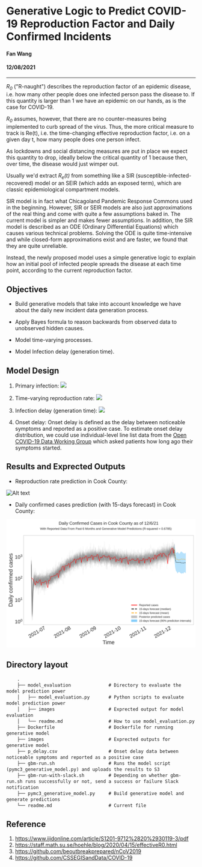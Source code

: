 # Generative Logic to Predict COVID-19 Reproduction Factor and Daily Confirmed Incidents

#### Fan Wang
#### 12/08/2021
-------------------

*R<sub>0</sub>* ("R-naught") describes the reproduction factor of an epidemic disease, i.e. how many other people does one infected person pass the disease to. If this quantity is larger than 1 we have an epidemic on our hands, as is the case for COVID-19.

*R<sub>0</sub>* assumes, however, that there are no counter-measures being implemented to curb spread of the virus. Thus, the more critical measure to track is Re(t), i.e. the time-changing effective reproduction factor, i.e. on a given day t, how many people does one person infect.

As lockdowns and social distancing measures are put in place we expect this quantity to drop, ideally below the critical quantity of 1 because then, over time, the disease would just wimper out.

Usually we'd extract *R<sub>e</sub>(t)* from something like a SIR (susceptible-infected-recovered) model or an SEIR (which adds an exposed term), which are classic epidemiological compartment models.

SIR model is in fact what Chicagoland Pandemic Response Commons used in the beginning. However, SIR or SEIR models are also just approximations of the real thing and come with quite a few assumptions baked in. The current model is simpler and makes fewer assumptions. In addition, the SIR model is described as an ODE (Ordinary Differential Equations) which causes various technical problems. Solving the ODE is quite time-intensive and while closed-form approximations exist and are faster, we found that they are quite unreliable.

Instead, the newly proposed model uses a simple generative logic to explain how an initial pool of infected people spreads the disease at each time point, according to the current reproduction factor.

## Objectives

* Build generative models that take into account knowledge we have about the daily new incident data generation process.

* Apply Bayes formula to reason backwards from observed data to unobserved hidden causes.

* Model time-varying processes.

* Model Infection delay (generation time).



## Model Design

1. Primary infection: <img src="https://render.githubusercontent.com/render/math?math=y_t%20=%20y_{t-1}%20\cdot%20R_0">

2. Time-varying reproduction rate: <img src="https://render.githubusercontent.com/render/math?math=y_t%20=%20y_{t-1}%20\cdot%20R_e(t)">

3. Infection delay (generation time): <img src="https://render.githubusercontent.com/render/math?math=y_t%20=%20\sum_{i=1}^{M}y_{t-i}%20R_e(t-i)%20g_i">

4. Onset delay: Onset delay is defined as the delay between noticeable symptoms and reported as a positive case. To estimate onset delay distribution, we could use individual-level line list data from the [Open COVID-19 Data Working Group](https://github.com/beoutbreakprepared/nCoV2019/tree/master/latest_data ) which asked patients how long ago their symptoms started.


## Results and Exprected Outputs

* Reproduction rate prediction in Cook County:

![Alt text](images/cook_county_rt.svg?raw=true "Title")

* Daily confirmed cases prediction (with 15-days forecast) in Cook County:

![Alt text](images/cook_county_daily.svg?raw=true "Title")

## Directory layout
        .
        ├── model_evaluation              # Directory to evaluate the model prediction power
        │   ├── model_evaluation.py       # Python scripts to evaluate model prediction power
        │   ├── images                    # Exprected output for model evaluation
        │   └── readme.md                 # How to use model_evaluation.py
        ├── Dockerfile                    # Dockerfile for running generative model
        ├── images                        # Exprected outputs for generative model
        ├── p_delay.csv                   # Onset delay data between noticeable symptoms and reported as a positive case
        ├── gbm-run.sh                    # Runs the model script (pymc3_generative_model.py) and uploads the results to S3
        ├── gbm-run-with-slack.sh         # Depending on whether gbm-run.sh runs successfully or not, send a success or failure Slack notification
        ├── pymc3_generative_model.py     # Build generative model and generate predictions
        └── readme.md                     # Current file


## Reference
1. https://www.ijidonline.com/article/S1201-9712%2820%2930119-3/pdf
2. https://staff.math.su.se/hoehle/blog/2020/04/15/effectiveR0.html
3. https://github.com/beoutbreakprepared/nCoV2019
4. https://github.com/CSSEGISandData/COVID-19

